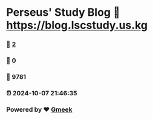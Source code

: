 # Perseus' Study Blog :link: https://blog.lscstudy.us.kg 
### :page_facing_up: [2](https://blog.lscstudy.us.kg/tag.html) 
### :speech_balloon: 0 
### :hibiscus: 9781 
### :alarm_clock: 2024-10-07 21:46:35 
### Powered by :heart: [Gmeek](https://github.com/Meekdai/Gmeek)
